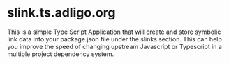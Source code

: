 # slink.ts.adligo.org
This is a simple Type Script Application that will create and store symbolic link data into your package.json file under the slinks section. This can help you improve the speed of changing upstream Javascript or Typescript in a multiple project dependency system.

